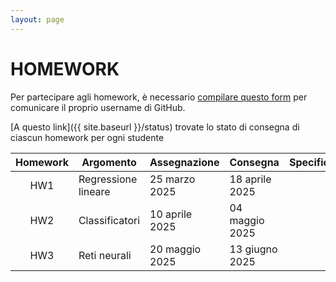 ```yaml
---
layout: page
---
```


# HOMEWORK

Per partecipare agli homework, è necessario [compilare questo form]() per comunicare il proprio username di GitHub.

[A questo link]({{ site.baseurl }}/status) trovate lo stato di consegna di ciascun homework per ogni studente

| Homework | Argomento          | Assegnazione    | Consegna       | Specifiche   | Codice |
| :-------:| ------------------ | --------------- | ---------------|--------------|--------|
| HW1      | Regressione lineare| 25 marzo  2025  | 18 aprile 2025 |              |        |
| HW2      | Classificatori     | 10 aprile 2025  | 04 maggio 2025 |              |        |
| HW3      | Reti neurali       | 20 maggio 2025  | 13 giugno 2025 |              |        |


